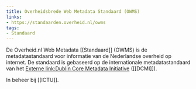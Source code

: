```yaml
---
title: Overheidsbrede Web Metadata Standaard (OWMS)
links:
- https://standaarden.overheid.nl/owms
tags:
- Standaard
---
```

De Overheid.nl Web Metadata [[Standaard]] (OWMS) is de metadatastandaard voor informatie van de Nederlandse overheid op internet. De standaard is gebaseerd op de internationale metadatastandaard van het [Externe link:Dublin Core Metadata Initiative](http://www.dublincore.org/) ([[DCMI]]).

In beheer bij [[ICTU]].
